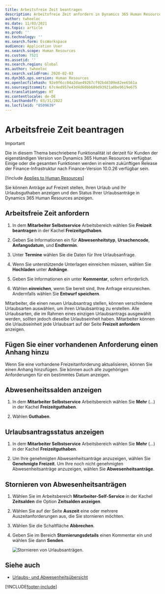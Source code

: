 ```yaml
---
title: Arbeitsfreie Zeit beantragen
description: Arbeitsfreie Zeit anfordern in Dynamics 365 Human Resources.
author: twheeloc
ms.date: 11/03/2021
ms.topic: article
ms.prod: ''
ms.technology: ''
ms.search.form: EssWorkspace
audience: Application User
ms.search.scope: Human Resources
ms.custom: 7521
ms.assetid: ''
ms.search.region: Global
ms.author: twheeloc
ms.search.validFrom: 2020-02-03
ms.dyn365.ops.version: Human Resources
ms.openlocfilehash: 92e9f6cc04a2dae49267cf92bdd309e82ee6561a
ms.sourcegitcommit: 67c4ed957e43d4d60bb609d93921a0be9619e675
ms.translationtype: HT
ms.contentlocale: de-DE
ms.lasthandoff: 03/31/2022
ms.locfileid: "8509639"
---
```

# <a name="request-time-off"></a>Arbeitsfreie Zeit beantragen

>[!Important]
>Die in diesem Thema beschriebene Funktionalität ist derzeit für Kunden der eigenständigen Version von Dynamics 365 Human Resources verfügbar. Einige oder die gesamten Funktionen werden in einem zukünftigen Release der Finance-Infrastruktur nach Finance-Version 10.0.26 verfügbar sein.

[!include [Applies to Human Resources](../includes/applies-to-hr.md)]

Sie können Anträge auf Freizeit stellen, Ihren Urlaub und Ihr Urlaubsguthaben anzeigen und den Status Ihrer Urlaubsanträge in Dynamics 365 Human Resources anzeigen.

## <a name="request-time-off"></a>Arbeitsfreie Zeit anfordern

1. In dem **Mitarbeiter Selbstservice** Arbeitsbereich wählen Sie **Freizeit beantragen** in der Kachel **Freizeitguthaben**.

2. Geben Sie Informationen ein für **Abwesenheitstyp**, **Ursachencode**, **Anfangsdatum**, und **Endtermin**.

3. Unter **Termine** wählen Sie die Daten für Ihre Urlaubsanfrage.

4. Wenn Sie unterstützende Unterlagen einreichen müssen, wählen Sie **Hochladen** unter **Anhänge**.

5. Geben Sie Informationen ein unter **Kommentar**, sofern erforderlich.

6. Wählen **einreichen**, wenn Sie bereit sind, Ihre Anfrage einzureichen. Andernfalls wählen Sie **Entwurf speichern**.

Mitarbeiter, die einen neuen Urlaubsantrag stellen, können verschiedene Urlaubsarten auswählen, um ihren Urlaubsantrag zu erstellen. Alle Urlaubsarten, die im Rahmen eines einzigen Urlaubsantrags ausgewählt werden, sollten jedoch dieselbe Urlaubseinheit haben. Mitarbeiter können die Urlaubseinheit jede Urlaubsart auf der Seite **Freizeit anfordern** anzeigen.

## <a name="add-an-attachment-to-an-existing-request"></a>Fügen Sie einer vorhandenen Anforderung einen Anhang hinzu

Wenn Sie eine vorhandene Freizeitanforderung aktualisieren, können Sie einen Anhang hinzufügen. Sie können auch alle zugehörigen Anforderungen für ein bestimmtes Datum anzeigen.

## <a name="view-leave-balances"></a>Abwesenheitssalden anzeigen

1. In dem **Mitarbeiter Selbstservice** Arbeitsbereich wählen Sie **Mehr** (...) in der Kachel **Freizeitguthaben**.

2. Wählen **Guthaben**.

## <a name="view-leave-request-status"></a>Urlaubsantragsstatus anzeigen

1. In dem **Mitarbeiter Selbstservice** Arbeitsbereich wählen Sie **Mehr** (...) in der Kachel **Freizeitguthaben**.

2. Um Ihre genehmigten Abwesenheitsanträge anzuzeigen, wählen Sie **Genehmigte Freizeit**. Um Ihre noch nicht genehmigten Abwesenheitsanträge anzuzeigen, wählen Sie **Abwesenheitsanträge**.

## <a name="cancel-time-off-requests"></a>Stornieren von Abwesenheitsanträgen

1. Wählen Sie im Arbeitsbereich **Mitarbeiter-Self-Service** in der Kachel **Zeitsalden** die Option **Zeitsalden anzeigen**.

2. Wählen Sie auf der Seite **Auszeit** eine oder mehrere Auszeitanforderungen aus, die Sie stornieren möchten.

3. Wählen Sie die Schaltfläche **Abbrechen**.

4. Geben Sie im Bereich **Stornierungsdetails** einen Kommentar ein und wählen Sie dann **Senden**.

   ![Stornieren von Urlaubsanträgen.](media/hr-leave-and-absence-cancel.png)

## <a name="see-also"></a>Siehe auch

- [Urlaubs- und Abwesenheitsübersicht](hr-leave-and-absence-overview.md)


[!INCLUDE[footer-include](../includes/footer-banner.md)]
